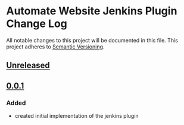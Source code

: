 # Automate Website Jenkins Plugin Change Log
All notable changes to this project will be documented in this file.
This project adheres to [Semantic Versioning](http://semver.org/).

## [Unreleased]

## [0.0.1]
### Added
- created initial implementation of the jenkins plugin

[Unreleased]: https://github.com/automate-website/automate-website-jenkins-plugin/compare/0.0.1...HEAD
[0.0.1]: https://github.com/automate-website/automate-website-jenkins-plugin/compare/0.0.0...0.0.1